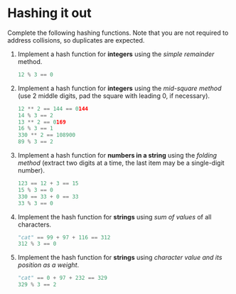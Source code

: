 # Hashing it out

Complete the following hashing functions. Note that you are not required to address collisions, so duplicates are expected.

1. Implement a hash function for **integers** using the *simple remainder* method.

    ```python
    12 % 3 == 0
    ```

2. Implement a hash function for **integers** using the *mid-square method* (use 2 middle digits, pad the square with leading 0, if necessary).

    ```python
    12 ** 2 == 144 == 0144
    14 % 3 == 2
    13 ** 2 == 0169
    16 % 3 == 1
    330 ** 2 == 108900
    89 % 3 == 2
    ```

3. Implement a hash function for **numbers in a string** using the *folding method* (extract two digits at a time, the last item may be a single-digit number).

    ```python
    123 == 12 + 3 == 15
    15 % 3 == 0
    330 == 33 + 0 == 33
    33 % 3 == 0
    ```

4. Implement the hash function for **strings** using *sum of values* of all characters.

    ```python
    "cat" == 99 + 97 + 116 == 312
    312 % 3 == 0
    ```

5. Implement the hash function for **strings** using *character value and its position as a weight*.

    ```python
    "cat" == 0 + 97 + 232 == 329
    329 % 3 == 2
    ```

